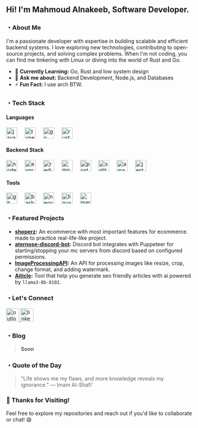 <h2 align="left">Hi! I'm Mahmoud Alnakeeb, Software Developer.</h2>

###


###

<h3 align="left">・About Me</h3>

I'm a passionate developer with expertise in building scalable and efficient backend systems. I love exploring new technologies, contributing to open-source projects, and solving complex problems. When I'm not coding, you can find me tinkering with Linux or diving into the world of Rust and Go.

- 🌱 **Currently Learning:** Go, Rust and low system design
- 💬 **Ask me about:** Backend Development, Node.js, and Databases
- ⚡ **Fun Fact:** I use arch BTW.

###

<h3 align="left">・Tech Stack</h3>

#### Languages
<div align="left">
  <img src="https://skillicons.dev/icons?i=js" height="30" alt="javascript logo"  />
  <img width="12" />
  <img src="https://skillicons.dev/icons?i=ts" height="30" alt="typescript logo"  />
  <img width="12" />
  <img src="https://skillicons.dev/icons?i=go" height="30" alt="go logo"  />
  <img width="12" />
  <img src="https://skillicons.dev/icons?i=rust" height="30" alt="rust logo"  />
</div>

#### Backend Stack
<div align="left">
  <img src="https://skillicons.dev/icons?i=nodejs" height="30" alt="nodejs logo"  />
  <img width="12" />
  <img src="https://skillicons.dev/icons?i=express" height="30" alt="express logo"  />
  <img width="12" />
  <img src="https://cdn.jsdelivr.net/gh/devicons/devicon/icons/redis/redis-original.svg" height="30" alt="redis logo"  />
  <img width="12" />
  <img src="https://skillicons.dev/icons?i=mongodb" height="30" alt="mongodb logo"  />
  <img width="12" />
  <img src="https://skillicons.dev/icons?i=postgres" height="30" alt="postgresql logo"  />
  <img width="12" />
  <img src="https://skillicons.dev/icons?i=sqlite" height="30" alt="sqlite logo"  />
  <img width="12" />
  <img src="https://skillicons.dev/icons?i=aws" height="30" alt="amazonwebservices logo"  />
  <img width="12" />
  <img src="https://skillicons.dev/icons?i=jest" height="30" alt="jest logo"  />
</div>

#### Tools
<div align="left">
  <img src="https://skillicons.dev/icons?i=git" height="30" alt="git logo"  />
  <img width="12" />
  <img src="https://skillicons.dev/icons?i=bash" height="30" alt="bash logo"  />
  <img width="12" />
  <img src="https://skillicons.dev/icons?i=neovim" height="30" alt="neovim logo"  />
  <img width="12" />
  <img src="https://cdn.jsdelivr.net/gh/devicons/devicon/icons/linux/linux-original.svg" height="30" alt="linux logo"  />
  <img width="12" />
  <img src="https://skillicons.dev/icons?i=md" height="30" alt="markdown logo"  />
</div>

###

<h3 align="left">・Featured Projects</h3>

- **[shoperz](https://github.com/mahmoudalnkeeb/shoperz):** An ecommerce with most important features for ecommerce. made to practice real-life-like project.
- **[aternose-discord-bot](https://github.com/mahmoudalnkeeb/aternos-discord-bot):** Discord bot integrates with Puppeteer for starting/stopping your mc servers from discord based on configured permissions.
- **[ImageProcessingAPI](https://github.com/mahmoudalnkeeb/ImageProcessingAPI):** An API for processing images like resize, crop, change format, and adding watermark.
- **[Aiticle](https://github.com/mahmoudalnkeeb/aiticle):** Tool that help you generate seo friendly articles with ai powered by `llama3-8b-8192`.

###

<h3 align="left">・Let's Connect</h3>

<div align="left">
  <a href="mailto:mahmoudalnakeeb@outlook.com" target="_blank">
    <img src="https://img.shields.io/static/v1?message=Outlook&logo=outlook&label=&color=2467d4&logoColor=white&labelColor=&style=for-the-badge" height="35" alt="outlook logo"  />
  </a>
  <a href="http://linkedin.com/in/mahmoud-alnakeeb" target="_blank">
    <img src="https://img.shields.io/static/v1?message=LinkedIn&logo=linkedin&label=&color=0077B5&logoColor=white&labelColor=&style=for-the-badge" height="35" alt="linkedin logo"  />
  </a>
</div>

###

<h3 align="left">・Blog</h3>

> **Soon**

###

<h3 align="left">・Quote of the Day</h3>

> "Life shows me my flaws, and more knowledge reveals my ignorance." ― Imam Al-Shafi'

###

<h3 align="left">🎉 Thanks for Visiting!</h3>

Feel free to explore my repositories and reach out if you'd like to collaborate or chat! 😄
